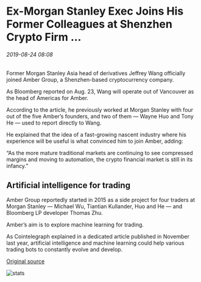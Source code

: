 # Ex-Morgan Stanley Exec Joins His Former Colleagues at Shenzhen Crypto Firm ...

###### 2019-08-24 08:08

Former Morgan Stanley Asia head of derivatives Jeffrey Wang officially joined Amber Group, a Shenzhen-based cryptocurrency company.

As Bloomberg reported on Aug. 23, Wang will operate out of Vancouver as the head of Americas for Amber.

According to the article, he previously worked at Morgan Stanley with four out of the five Amber’s founders, and two of them — Wayne Huo and Tony He — used to report directly to Wang.

He explained that the idea of a fast-growing nascent industry where his experience will be useful is what convinced him to join Amber, adding:

“As the more mature traditional markets are continuing to see compressed margins and moving to automation, the crypto financial market is still in its infancy.”

## Artificial intelligence for trading

Amber Group reportedly started in 2015 as a side project for four traders at Morgan Stanley — Michael Wu, Tiantian Kullander, Huo and He — and Bloomberg LP developer Thomas Zhu.

Amber’s aim is to explore machine learning for trading.

As Cointelegraph explained in a dedicated article published in November last year, artificial intelligence and machine learning could help various trading bots to constantly evolve and develop.

[Original source](https://cointelegraph.com/news/ex-morgan-stanley-exec-joins-his-former-colleagues-at-shenzhen-crypto-firm)

![stats](https://c.statcounter.com/11760860/0/a89fa40b/1/ "stats")